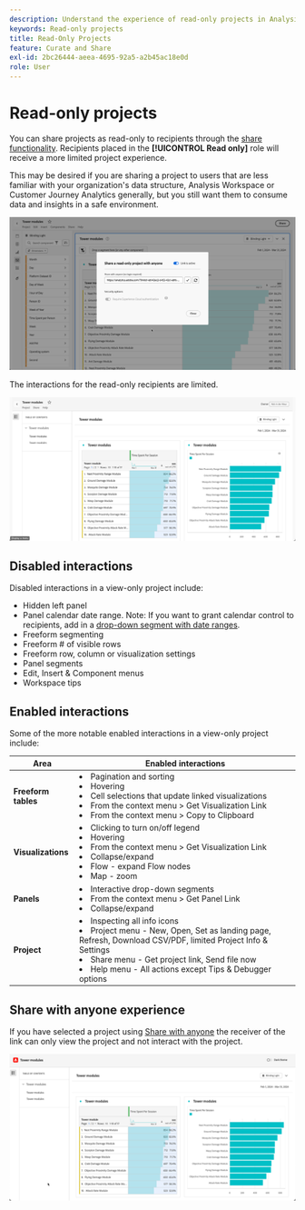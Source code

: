 ```yaml
---
description: Understand the experience of read-only projects in Analysis Workspace.
keywords: Read-only projects
title: Read-Only Projects
feature: Curate and Share
exl-id: 2bc26444-aeea-4695-92a5-a2b45ac18e0d
role: User
---
```

# Read-only projects

You can share projects as read-only to recipients through the [share functionality](/help/analysis-workspace/curate-share/share-projects.md). Recipients placed in the **[!UICONTROL Read only]** role will receive a more limited project experience. 

This may be desired if you are sharing a project to users that are less familiar with your organization's data structure, Analysis Workspace or Customer Journey Analytics generally, but you still want them to consume data and insights in a safe environment. 

![Share as read-only](assets/read-only-project-sender.png)

The interactions for the read-only recipients are limited.

![Share as read-only received](assets/read-only-project-receiver.png)

## Disabled interactions

Disabled interactions in a view-only project include: 

* Hidden left panel 
* Panel calendar date range. Note: If you want to grant calendar control to recipients, add in a [drop-down segment with date ranges](https://experienceleague.adobe.com/docs/analytics-learn/tutorials/analysis-workspace/using-panels/using-drop-down-filters.html). 
* Freeform segmenting 
* Freeform # of visible rows 
* Freeform row, column or visualization settings 
* Panel segments 
* Edit, Insert & Component menus
* Workspace tips

## Enabled interactions

Some of the more notable enabled interactions in a view-only project include: 

| Area | Enabled interactions |
| --- | --- |
| **Freeform tables** | <li>Pagination and sorting</li><li>Hovering</li><li>Cell selections that update linked visualizations</li><li>From the context menu > Get Visualization Link</li><li>From the context menu > Copy to Clipboard</li> |
| **Visualizations** | <li>Clicking to turn on/off legend</li><li>Hovering</li><li>From the context menu > Get Visualization Link</li><li>Collapse/expand</li><li>Flow - expand Flow nodes</li><li>Map - zoom</li></ul> |
| **Panels** | <li>Interactive drop-down segments</li><li>From the context menu > Get Panel Link</li><li>Collapse/expand</li> |
| **Project** | <li>Inspecting all info icons</li><li>Project menu - New, Open, Set as landing page, Refresh, Download CSV/PDF, limited Project Info & Settings</li><li>Share menu - Get project link, Send file now</li><li>Help menu - All actions except Tips & Debugger options</li> |


## Share with anyone experience

If you have selected a project using [Share with anyone](share-projects.md#share-a-project-with-anyone-no-login-required) the receiver of the link can only view the project and not interact with the project.

![Share with anyone experience](assets/share-with-anyone-receiver.png)
